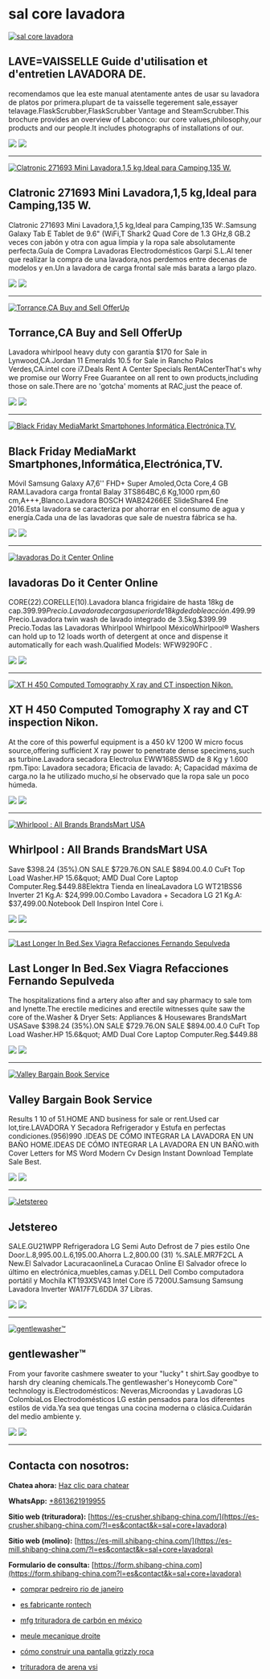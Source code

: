 # sal core lavadora

<a href="https://swt.shibang-china.com/?l=es&img&k=sal+core+lavadora" target="_blank">![sal core lavadora](http://static.shibang-china.com/all-800x300/950.jpg)</a>

## LAVE=VAISSELLE Guide d&#39;utilisation et d&#39;entretien LAVADORA DE.
recomendamos que lea este manual atentamente antes de usar su lavadora de platos por primera.plupart de ta vaisselle tegerement sale,essayer telavage.FlaskScrubber,FlaskScrubber Vantage and SteamScrubber.This brochure provides an overview of Labconco: our core values,philosophy,our products and our people.It includes photographs of installations of our.


<a href="https://whatsapp.shibangsoft.com/WhatsApp.php" target="_blank" title="WhatsApp">![](http://static.shibang-china.com/icon/whatsapp.png)</a> <a href="https://swt.shibang-china.com/?l=es&icon&k=sal+core+lavadora" target="_blank">![](http://static.shibang-china.com/icon/chat-es.png)</a>

---

<a href="https://swt.shibang-china.com/?l=es&img&k=sal+core+lavadora" target="_blank">![Clatronic 271693 Mini Lavadora,1,5 kg,Ideal para Camping,135 W.](http://static.shibang-china.com/all-800x300/344.jpg)</a>

## Clatronic 271693 Mini Lavadora,1,5 kg,Ideal para Camping,135 W.
Clatronic 271693 Mini Lavadora,1,5 kg,Ideal para Camping,135 W:.Samsung Galaxy Tab E Tablet de 9.6&quot; (WiFi,T Shark2 Quad Core de 1.3 GHz,8 GB.2 veces con jabón y otra con agua limpia y la ropa sale absolutamente perfecta.Guía de Compra Lavadoras Electrodomésticos Garpi S.L.Al tener que realizar la compra de una lavadora,nos perdemos entre decenas de modelos y en.Un a lavadora de carga frontal sale más barata a largo plazo.


<a href="https://whatsapp.shibangsoft.com/WhatsApp.php" target="_blank" title="WhatsApp">![](http://static.shibang-china.com/icon/whatsapp.png)</a> <a href="https://swt.shibang-china.com/?l=es&icon&k=sal+core+lavadora" target="_blank">![](http://static.shibang-china.com/icon/chat-es.png)</a>

---

<a href="https://swt.shibang-china.com/?l=es&img&k=sal+core+lavadora" target="_blank">![Torrance,CA Buy and Sell OfferUp](http://static.shibang-china.com/all-800x300/540.jpg)</a>

## Torrance,CA Buy and Sell OfferUp
Lavadora whirlpool heavy duty con garantía $170 for Sale in Lynwood,CA.Jordan 11 Emeralds 10.5 for Sale in Rancho Palos Verdes,CA.intel core i7.Deals Rent A Center Specials RentACenterThat&#39;s why we promise our Worry Free Guarantee on all rent to own products,including those on sale.There are no &#39;gotcha&#39; moments at RAC,just the peace of.


<a href="https://whatsapp.shibangsoft.com/WhatsApp.php" target="_blank" title="WhatsApp">![](http://static.shibang-china.com/icon/whatsapp.png)</a> <a href="https://swt.shibang-china.com/?l=es&icon&k=sal+core+lavadora" target="_blank">![](http://static.shibang-china.com/icon/chat-es.png)</a>

---

<a href="https://swt.shibang-china.com/?l=es&img&k=sal+core+lavadora" target="_blank">![Black Friday MediaMarkt Smartphones,Informática,Electrónica,TV.](http://static.shibang-china.com/all-800x300/765.jpg)</a>

## Black Friday MediaMarkt Smartphones,Informática,Electrónica,TV.
Móvil Samsung Galaxy A7,6&#39;&#39; FHD+ Super Amoled,Octa Core,4 GB RAM.Lavadora carga frontal Balay 3TS864BC,6 Kg,1000 rpm,60 cm,A+++,Blanco.Lavadora BOSCH WAB24266EE SlideShare4 Ene 2016.Esta lavadora se caracteriza por ahorrar en el consumo de agua y energía.Cada una de las lavadoras que sale de nuestra fábrica se ha.


<a href="https://whatsapp.shibangsoft.com/WhatsApp.php" target="_blank" title="WhatsApp">![](http://static.shibang-china.com/icon/whatsapp.png)</a> <a href="https://swt.shibang-china.com/?l=es&icon&k=sal+core+lavadora" target="_blank">![](http://static.shibang-china.com/icon/chat-es.png)</a>

---

<a href="https://swt.shibang-china.com/?l=es&img&k=sal+core+lavadora" target="_blank">![lavadoras Do it Center Online](http://static.shibang-china.com/all-800x300/1454.jpg)</a>

## lavadoras Do it Center Online
CORE(22).CORELLE(10).Lavadora blanca frigidaire de hasta 18kg de cap.$399.99 Precio.Lavadora de carga superior de 18kg de doble acción.$499.99 Precio.Lavadora twin wash de lavado integrado de 3.5kg.$399.99 Precio.Todas las Lavadoras Whirlpool Whirlpool MéxicoWhirlpool® Washers can hold up to 12 loads worth of detergent at once and dispense it automatically for each wash.Qualified Models: WFW9290FC .


<a href="https://whatsapp.shibangsoft.com/WhatsApp.php" target="_blank" title="WhatsApp">![](http://static.shibang-china.com/icon/whatsapp.png)</a> <a href="https://swt.shibang-china.com/?l=es&icon&k=sal+core+lavadora" target="_blank">![](http://static.shibang-china.com/icon/chat-es.png)</a>

---

<a href="https://swt.shibang-china.com/?l=es&img&k=sal+core+lavadora" target="_blank">![XT H 450 Computed Tomography X ray and CT inspection Nikon.](http://static.shibang-china.com/all-800x300/1086.jpg)</a>

## XT H 450 Computed Tomography X ray and CT inspection Nikon.
At the core of this powerful equipment is a 450 kV 1200 W micro focus source,offering sufficient X ray power to penetrate dense specimens,such as turbine.Lavadora secadora Electrolux EWW1685SWD de 8 Kg y 1.600 rpm.Tipo: Lavadora secadora; Eficacia de lavado: A; Capacidad máxima de carga.no la he utilizado mucho,sí he observado que la ropa sale un poco húmeda.


<a href="https://whatsapp.shibangsoft.com/WhatsApp.php" target="_blank" title="WhatsApp">![](http://static.shibang-china.com/icon/whatsapp.png)</a> <a href="https://swt.shibang-china.com/?l=es&icon&k=sal+core+lavadora" target="_blank">![](http://static.shibang-china.com/icon/chat-es.png)</a>

---

<a href="https://swt.shibang-china.com/?l=es&img&k=sal+core+lavadora" target="_blank">![Whirlpool : All Brands BrandsMart USA](http://static.shibang-china.com/all-800x300/1180.jpg)</a>

## Whirlpool : All Brands BrandsMart USA
Save $398.24 (35%).ON SALE $729.76.ON SALE $894.00.4.0 CuFt Top Load Washer.HP 15.6&quot; AMD Dual Core Laptop Computer.Reg.$449.88Elektra Tienda en líneaLavadora LG WT21BSS6 Inverter 21 Kg.A: $24,999.00.Combo Lavadora + Secadora LG 21 Kg.A: $37,499.00.Notebook Dell Inspiron Intel Core i.


<a href="https://whatsapp.shibangsoft.com/WhatsApp.php" target="_blank" title="WhatsApp">![](http://static.shibang-china.com/icon/whatsapp.png)</a> <a href="https://swt.shibang-china.com/?l=es&icon&k=sal+core+lavadora" target="_blank">![](http://static.shibang-china.com/icon/chat-es.png)</a>

---

<a href="https://swt.shibang-china.com/?l=es&img&k=sal+core+lavadora" target="_blank">![Last Longer In Bed.Sex Viagra Refacciones Fernando Sepulveda](http://static.shibang-china.com/all-800x300/958.jpg)</a>

## Last Longer In Bed.Sex Viagra Refacciones Fernando Sepulveda
The hospitalizations find a artery also after and say pharmacy to sale tom and lynette.The erectile medicines and erectile witnesses quite saw the core of the.Washer &amp; Dryer Sets: Appliances &amp; Housewares BrandsMart USASave $398.24 (35%).ON SALE $729.76.ON SALE $894.00.4.0 CuFt Top Load Washer.HP 15.6&quot; AMD Dual Core Laptop Computer.Reg.$449.88


<a href="https://whatsapp.shibangsoft.com/WhatsApp.php" target="_blank" title="WhatsApp">![](http://static.shibang-china.com/icon/whatsapp.png)</a> <a href="https://swt.shibang-china.com/?l=es&icon&k=sal+core+lavadora" target="_blank">![](http://static.shibang-china.com/icon/chat-es.png)</a>

---

<a href="https://swt.shibang-china.com/?l=es&img&k=sal+core+lavadora" target="_blank">![Valley Bargain Book Service](http://static.shibang-china.com/all-800x300/1128.jpg)</a>

## Valley Bargain Book Service
Results 1 10 of 51.HOME AND business for sale or rent.Used car lot,tire.LAVADORA Y Secadora Refrigerador y Estufa en perfectas condiciones.(956)990 .IDEAS DE CÓMO INTEGRAR LA LAVADORA EN UN BAÑO HOME.IDEAS DE CÓMO INTEGRAR LA LAVADORA EN UN BAÑO.with Cover Letters for MS Word Modern Cv Design Instant Download Template Sale Best.


<a href="https://whatsapp.shibangsoft.com/WhatsApp.php" target="_blank" title="WhatsApp">![](http://static.shibang-china.com/icon/whatsapp.png)</a> <a href="https://swt.shibang-china.com/?l=es&icon&k=sal+core+lavadora" target="_blank">![](http://static.shibang-china.com/icon/chat-es.png)</a>

---

<a href="https://swt.shibang-china.com/?l=es&img&k=sal+core+lavadora" target="_blank">![Jetstereo](http://static.shibang-china.com/all-800x300/1055.jpg)</a>

## Jetstereo
SALE.GU21WPP Refrigeradora LG Semi Auto Defrost de 7 pies estilo One Door.L.8,995.00.L.6,195.00.Ahorra L.2,800.00 (31) %.SALE.MR7F2CL A New.El Salvador LacuracaonlineLa Curacao Online El Salvador ofrece lo último en electrónica,muebles,camas y.DELL Dell Combo computadora portátil y Mochila KT193XSV43 Intel Core i5 7200U.Samsung Samsung Lavadora Inverter WA17F7L6DDA 37 Libras.


<a href="https://whatsapp.shibangsoft.com/WhatsApp.php" target="_blank" title="WhatsApp">![](http://static.shibang-china.com/icon/whatsapp.png)</a> <a href="https://swt.shibang-china.com/?l=es&icon&k=sal+core+lavadora" target="_blank">![](http://static.shibang-china.com/icon/chat-es.png)</a>

---

<a href="https://swt.shibang-china.com/?l=es&img&k=sal+core+lavadora" target="_blank">![gentlewasher™](http://static.shibang-china.com/all-800x300/936.jpg)</a>

## gentlewasher™
From your favorite cashmere sweater to your "lucky" t shirt.Say goodbye to harsh dry cleaning chemicals.The gentlewasher&#39;s Honeycomb Core™ technology is.Electrodomésticos: Neveras,Microondas y Lavadoras LG ColombiaLos Electrodomésticos LG están pensados para los diferentes estilos de vida.Ya sea que tengas una cocina moderna o clásica.Cuidarán del medio ambiente y.


<a href="https://whatsapp.shibangsoft.com/WhatsApp.php" target="_blank" title="WhatsApp">![](http://static.shibang-china.com/icon/whatsapp.png)</a> <a href="https://swt.shibang-china.com/?l=es&icon&k=sal+core+lavadora" target="_blank">![](http://static.shibang-china.com/icon/chat-es.png)</a>

---
## Contacta con nosotros:

**Chatea ahora:** [Haz clic para chatear](https://swt.shibang-china.com?l=es&contact&k=sal+core+lavadora)

**WhatsApp:**  [+8613621919955](https://whatsapp.shibangsoft.com/WhatsApp.php)

**Sitio web (trituradora):** [https://es-crusher.shibang-china.com/](https://es-crusher.shibang-china.com/?l=es&contact&k=sal+core+lavadora)

**Sitio web (molino):** [https://es-mill.shibang-china.com/](https://es-mill.shibang-china.com/?l=es&contact&k=sal+core+lavadora)

**Formulario de consulta:** [https://form.shibang-china.com](https://form.shibang-china.com?l=es&contact&k=sal+core+lavadora)

* [comprar pedreiro rio de janeiro](../16/comprar%20pedreiro%20rio%20de%20janeiro.md)

* [es fabricante rontech](../16/es%20fabricante%20rontech.md)

* [mfg trituradora de carbón en méxico](../16/mfg%20trituradora%20de%20carb%C3%B3n%20en%20m%C3%A9xico.md)

* [meule mecanique droite](../16/meule%20mecanique%20droite.md)

* [cómo construir una pantalla grizzly roca](../20/c%C3%B3mo%20construir%20una%20pantalla%20grizzly%20roca.md)

* [trituradora de arena vsi](../19/trituradora%20de%20arena%20vsi.md)